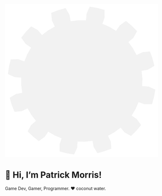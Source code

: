 ![Gear](https://raw.githubusercontent.com/PatTheNoble/PatTheNoble.github.io/master/Gear.svg)

<h1> 👋 Hi, I’m Patrick Morris! </h1>
Game Dev, Gamer, Programmer. ❤ coconut water.
